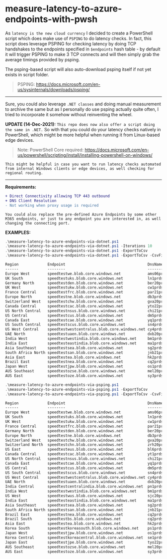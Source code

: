 # measure-latency-to-azure-endpoints-with-pwsh

As `latency is the new cloud currency` I decided to create a PowerShell script which does make use of `PSPING` to do latency checks. In fact, this script does leverage PSPING for checking latency by doing TCP handshakes to the endpoints specified in `$endpoints` hash table - by default it will trigger PSPING to make 3 TCP connects and will then simply grab the average timings provided by psping.

The psping-based script will also auto-download psping itself if not yet exists in script folder.
> PSPING: <https://docs.microsoft.com/en-us/sysinternals/downloads/psping/>

---

Sure, you could also leverage `.NET classes` and doing manual measurement to archive the same but as I personally do use psping actually quite often, I tried to incorporate it somehow without reinventing the wheel.

**UPDATE (14-Dec-2021):**
`This repo does now also offer a script doing the same in .NET.` So with that you could do your latency checks natively in PowerShell, which might be more helpful when running it from Linux-based edge devices.

> Note: PowerShell Core required: <https://docs.microsoft.com/en-us/powershell/scripting/install/installing-powershell-on-windows/>

`This might be helpful in case you want to run latency checks automated from internal Windows clients or edge devices, as well checking for regional routing.`

---

**Requirements:**

```diff
+ Direct Connectivity allowing TCP 443 outbound
+ DNS Client Resolution
- Not working when proxy usage is required
```

`You could also replace the pre-defined Azure Endpoints by some other M365 endpoints, or just to any endpoint you are interested in, as well changing the connecting port.`

**EXAMPLES:**

```powershell
.\measure-latency-to-azure-endpoints-via-dotnet.ps1
.\measure-latency-to-azure-endpoints-via-dotnet.ps1 -Iterations 10
.\measure-latency-to-azure-endpoints-via-dotnet.ps1 -ExportToCsv
.\measure-latency-to-azure-endpoints-via-dotnet.ps1 -ExportToCsv -CsvFilepath "c:\temp\results.txt"
```

```txt
Region             Endpoint                                     DnsName        RTTMin RTTAvg RTTMax RTTs                 IPAddr
------             --------                                     -------        ------ ------ ------ ----                 ------
Europe West        speedtestwe.blob.core.windows.net            ams06prdstr14a      1     13     46 {46, 3, 2, 1}        52.239.213.4
UK South           speedtestuks.blob.core.windows.net           ln1prdstr05a        9     10     10 {10, 10, 9, 9}       51.141.129.74
Germany North      speedtestden.blob.core.windows.net           ber20prdstr02a     11     34     93 {12, 21, 11, 93}     20.38.115.4
UK West            speedtestukw.blob.core.windows.net           cw1prdstr23a       12     20     30 {24, 30, 14, 12}     20.150.52.4
France Central     speedtestfrc.blob.core.windows.net           par21prdstr01a     12     17     27 {27, 13, 12, 17}     52.239.134.100
Europe North       speedtestne.blob.core.windows.net            db3prdstr11a       16     24     45 {17, 45, 17, 16}     52.239.137.4
Switzerland West   speedtestchw.blob.core.windows.net           gva20prdstr02a     22     30     49 {25, 22, 22, 49}     52.239.250.4
Canada Central     speedtestcac.blob.core.windows.net           yto22prdstr04a     97    152    305 {108, 305, 99, 97}   20.150.100.65
US North Central   speedtestnsus.blob.core.windows.net          chi21prdstr01a     99    167    244 {99, 143, 244, 182}  52.239.186.36
US Central         speedtestcus.blob.core.windows.net           dm5prdstr12a      103    118    156 {156, 104, 103, 110} 52.239.151.138
Canada East        speedtestcae.blob.core.windows.net           yq1prdstr10a      105    118    134 {112, 105, 134, 121} 20.150.1.4
US South Central   speedtestscus.blob.core.windows.net          sn4prdstr09a      112    169    292 {112, 115, 292, 157} 52.239.158.138
US West Central    speedtestwestcentralus.blob.core.windows.net cy4prdstr01a      117    204    363 {363, 171, 117, 166} 13.78.152.64
UAE North          speedtestuaen.blob.core.windows.net          dxb20prdstr02a    123    171    270 {125, 123, 270, 166} 52.239.233.228
India West         speedtestwestindia.blob.core.windows.net     bm1prdstr01a      125    175    281 {128, 281, 167, 125} 104.211.168.16
India East         speedtesteastindia.blob.core.windows.net     ma1prdstr07a      143    212    387 {387, 175, 144, 143} 52.239.135.164
Asia Southeast     speedtestsea.blob.core.windows.net           sg2prdstr02a      158    202    328 {158, 328, 165, 158} 52.163.176.16
South Africa North speedtestsan.blob.core.windows.net           jnb21prdstr01a    184    199    221 {221, 203, 184, 188} 52.239.232.36
Asia East          speedtestea.blob.core.windows.net            hk2prdstr06a      193    218    272 {196, 272, 193, 212} 52.175.112.16
Brazil East        speedtestnea.blob.core.windows.net           cq2prdstr01a      201    308    392 {201, 269, 392, 371} 191.232.216.52
Japan West         speedtestjpw.blob.core.windows.net           os1prdstr02a      234    270    368 {234, 239, 368, 238} 52.239.146.10
AUS Southeast      speedtestozse.blob.core.windows.net          mel20prdstr02a    243    289    364 {244, 306, 364, 243} 52.239.132.164
AUS East           speedtestoze.blob.core.windows.net           sy3prdstr07a      247    269    309 {309, 248, 247, 271} 52.239.130.74
```

```powershell
.\measure-latency-to-azure-endpoints-via-psping.ps1
.\measure-latency-to-azure-endpoints-via-psping.ps1 -ExportToCsv
.\measure-latency-to-azure-endpoints-via-psping.ps1 -ExportToCsv -CsvFilepath "c:\temp\results.txt"
```

```txt
Region             Endpoint                                     DnsName           RTT IPAddr
------             --------                                     -------           --- ------
Europe West        speedtestwe.blob.core.windows.net            ams06prdstr14a   0,99 52.239.213.4
UK South           speedtestuks.blob.core.windows.net           ln1prdstr05a     7,96 51.141.129.74
UK West            speedtestukw.blob.core.windows.net           cw1prdstr23a     9,62 20.150.52.4
France Central     speedtestfrc.blob.core.windows.net           par21prdstr01a  10,04 52.239.134.100
Germany North      speedtestden.blob.core.windows.net           ber20prdstr02a  10,51 20.38.115.4
Europe North       speedtestne.blob.core.windows.net            db3prdstr11a    16,81 52.239.137.4
Switzerland West   speedtestchw.blob.core.windows.net           gva20prdstr02a  20,66 52.239.250.4
Switzerland North  speedtestchn.blob.core.windows.net           zrh20prdstr02a  22,16 52.239.251.68
US East            speedtesteus.blob.core.windows.net           bl6prdstr05a    81,25 52.240.48.36
Canada Central     speedtestcac.blob.core.windows.net           yt1prdstr03a    95,44 40.85.235.62
US North Central   speedtestnsus.blob.core.windows.net          chi21prdstr01a  96,28 52.239.186.36
Canada East        speedtestcae.blob.core.windows.net           yq1prdstr10a   102,55 20.150.1.4
US Central         speedtestcus.blob.core.windows.net           dm5prdstr12a   108,47 52.239.151.138
US South Central   speedtestscus.blob.core.windows.net          sn4prdstr09a   114,75 52.239.158.138
US West Central    speedtestwestcentralus.blob.core.windows.net cy4prdstr01a   117,64 13.78.152.64
UAE North          speedtestuaen.blob.core.windows.net          dxb20prdstr02a 121,87 52.239.233.228
India Central      speedtestcentralindia.blob.core.windows.net  pn1prdstr03a   126,03 104.211.109.52
India West         speedtestwestindia.blob.core.windows.net     bm1prdstr01a   127,77 104.211.168.16
US West            speedtestwus.blob.core.windows.net           sjc20prdstr12a 140,57 52.239.228.228
India East         speedtesteastindia.blob.core.windows.net     ma1prdstr07a   144,52 52.239.135.164
Asia Southeast     speedtestsea.blob.core.windows.net           sg2prdstr02a   157,84 52.163.176.16
South Africa North speedtestsan.blob.core.windows.net           jnb21prdstr01a 183,25 52.239.232.36
Brazil East        speedtestnea.blob.core.windows.net           cq2prdstr01a   186,03 191.232.216.52
Brazil South       speedtestbs.blob.core.windows.net            cq2prdstr03a   187,05 191.233.128.42
Asia East          speedtestea.blob.core.windows.net            hk2prdstr06a   189,71 52.175.112.16
Korea South        speedtestkoreasouth.blob.core.windows.net    ps1prdstr01a   212,54 52.231.168.142
Japan West         speedtestjpw.blob.core.windows.net           os1prdstr02a   220,15 52.239.146.10
Korea Central      speedtestkoreacentral.blob.core.windows.net  se1prdstr01a   220,41 52.231.80.94
Japan East         speedtestjpe.blob.core.windows.net           tyo22prdstr02a 222,07 52.239.145.36
AUS Southeast      speedtestozse.blob.core.windows.net          mel20prdstr02a 242,57 52.239.132.164
AUS East           speedtestoze.blob.core.windows.net           sy3prdstr07a   243,37 52.239.130.74
```
